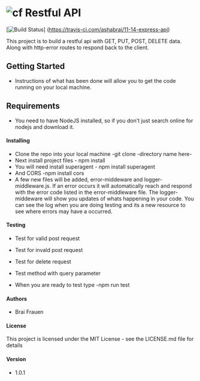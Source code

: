 ![cf](http://i.imgur.com/7v5ASc8.png) Restful API 
====
[![Build Status](https://travis-ci.com/ashabrai/11-14-express-api.svg?branch=master)]
(https://travis-ci.com/ashabrai/11-14-express-api)

This project is to build a restful api with GET, PUT, POST, DELETE data.
Along with http-error routes to respond back to the client. 

## Getting Started
   * Instructions of what has been done will allow you to get the code running on your 
   local machine. 


## Requirements  
   * You need to have NodeJS installed, so if you don't just search online for nodejs and download it.
    
#### Installing 
   * Clone the repo into your local machine -git clone -directory name here- 
   * Next install project files - npm install 
   * You will need install superagent - npm install superagent
   * And CORS -npm install cors
   * A few new files will be added, error-middeware and logger-middleware.js. If an error occurs it will
   automatically reach and respond with the error code listed in the error-middleware file. The logger-middeware 
   will show you updates of whats happening in your code. You can see the log when you are doing testing 
   and its a new resource to see where errors may have a occurred. 
   

#### Testing  
   * Test for valid post request
   * Test for invald post request
   * Test for delete request 
   * Test method with query parameter
   
   * When you are ready to test type -npm run test

####  Authors
* Brai Frauen 

#### License 
This project is licensed under the MIT License - see the LICENSE.md file for details

#### Version
* 1.0.1